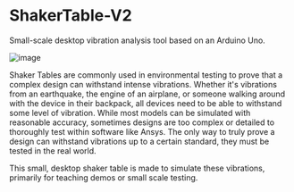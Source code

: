 # ShakerTable-V2
Small-scale desktop vibration analysis tool based on an Arduino Uno.

![image](https://github.com/user-attachments/assets/4e9ed168-275f-4174-9171-26991c57b9af)

Shaker Tables are commonly used in environmental testing to prove that a complex design can withstand intense vibrations. Whether it's vibrations from an earthquake, the engine of an airplane, or someone walking around with the device in their backpack, all devices need to be able to withstand some level of vibration. While most models can be simulated with reasonable accuracy, sometimes designs are too complex or detailed to thoroughly test within software like Ansys. The only way to truly prove a design can withstand vibrations up to a certain standard, they must be tested in the real world.

This small, desktop shaker table is made to simulate these vibrations, primarily for teaching demos or small scale testing. 
